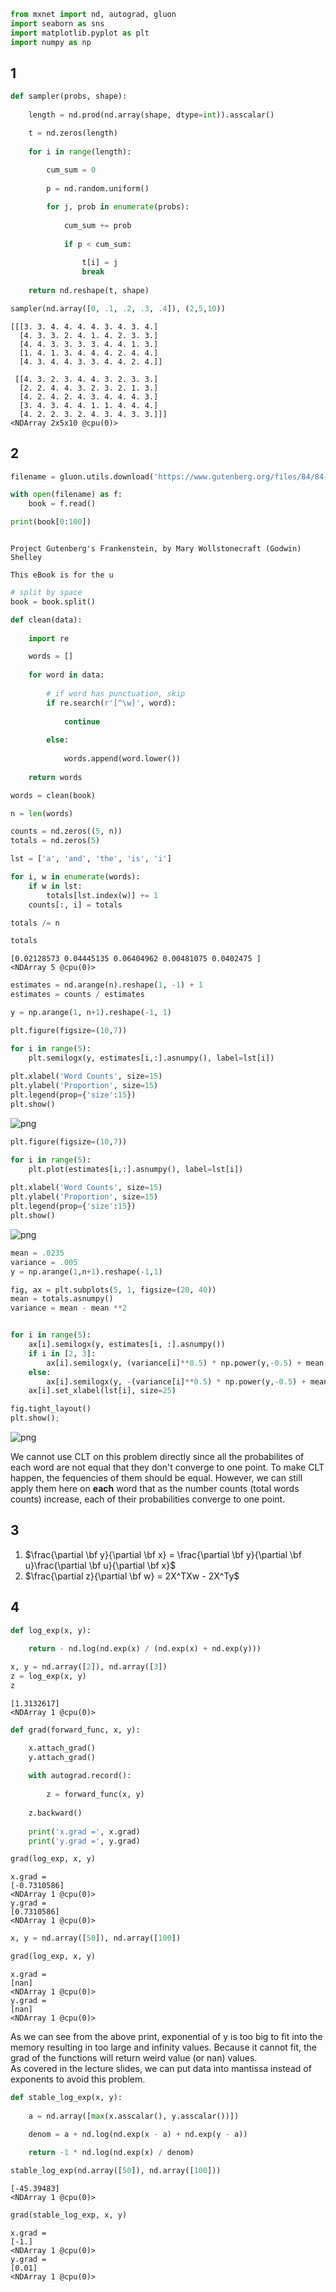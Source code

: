 

```python
from mxnet import nd, autograd, gluon
import seaborn as sns
import matplotlib.pyplot as plt
import numpy as np
```

## 1


```python
def sampler(probs, shape):
    
    length = nd.prod(nd.array(shape, dtype=int)).asscalar()

    t = nd.zeros(length)
    
    for i in range(length):
        
        cum_sum = 0
        
        p = nd.random.uniform()

        for j, prob in enumerate(probs):
            
            cum_sum += prob
            
            if p < cum_sum:
                
                t[i] = j
                break
    
    return nd.reshape(t, shape)
```


```python
sampler(nd.array([0, .1, .2, .3, .4]), (2,5,10))
```




    
    [[[3. 3. 4. 4. 4. 4. 3. 4. 3. 4.]
      [4. 3. 3. 2. 4. 1. 4. 2. 3. 3.]
      [4. 4. 3. 3. 3. 3. 4. 4. 1. 3.]
      [1. 4. 1. 3. 4. 4. 4. 2. 4. 4.]
      [4. 3. 4. 4. 3. 3. 4. 4. 2. 4.]]
    
     [[4. 3. 2. 3. 4. 4. 3. 2. 3. 3.]
      [2. 2. 4. 4. 3. 2. 3. 2. 1. 3.]
      [4. 2. 4. 2. 4. 3. 4. 4. 4. 3.]
      [3. 4. 3. 4. 4. 1. 1. 4. 4. 4.]
      [4. 2. 2. 3. 2. 4. 3. 4. 3. 3.]]]
    <NDArray 2x5x10 @cpu(0)>



## 2


```python
filename = gluon.utils.download('https://www.gutenberg.org/files/84/84-0.txt')

with open(filename) as f:
    book = f.read()

print(book[0:100])
```

    ﻿
    Project Gutenberg's Frankenstein, by Mary Wollstonecraft (Godwin) Shelley
    
    This eBook is for the u



```python
# split by space
book = book.split()
```


```python
def clean(data):
    
    import re

    words = []
    
    for word in data:
        
        # if word has punctuation, skip
        if re.search(r'[^\w]', word):
            
            continue
            
        else:
            
            words.append(word.lower())
            
    return words
```


```python
words = clean(book)
```


```python
n = len(words)

counts = nd.zeros((5, n))
totals = nd.zeros(5)
```


```python
lst = ['a', 'and', 'the', 'is', 'i']

for i, w in enumerate(words):
    if w in lst:
        totals[lst.index(w)] += 1
    counts[:, i] = totals
```


```python
totals /= n
```


```python
totals
```




    
    [0.02128573 0.04445135 0.06404962 0.00481075 0.0402475 ]
    <NDArray 5 @cpu(0)>




```python
estimates = nd.arange(n).reshape(1, -1) + 1
estimates = counts / estimates
```


```python
y = np.arange(1, n+1).reshape(-1, 1)
```


```python
plt.figure(figsize=(10,7))

for i in range(5):
    plt.semilogx(y, estimates[i,:].asnumpy(), label=lst[i])
    
plt.xlabel('Word Counts', size=15)
plt.ylabel('Proportion', size=15)
plt.legend(prop={'size':15})
plt.show()
```


![png](output_15_0.png)



```python
plt.figure(figsize=(10,7))

for i in range(5):
    plt.plot(estimates[i,:].asnumpy(), label=lst[i])
    
plt.xlabel('Word Counts', size=15)
plt.ylabel('Proportion', size=15)
plt.legend(prop={'size':15})
plt.show()
```


![png](output_16_0.png)



```python
mean = .0235
variance = .005
y = np.arange(1,n+1).reshape(-1,1)

fig, ax = plt.subplots(5, 1, figsize=(20, 40))
mean = totals.asnumpy()
variance = mean - mean **2


for i in range(5):
    ax[i].semilogx(y, estimates[i, :].asnumpy())
    if i in [2, 3]:
        ax[i].semilogx(y, (variance[i]**0.5) * np.power(y,-0.5) + mean[i],'r')
    else:
        ax[i].semilogx(y, -(variance[i]**0.5) * np.power(y,-0.5) + mean[i],'r')
    ax[i].set_xlabel(lst[i], size=25)

fig.tight_layout()
plt.show();
```


![png](output_17_0.png)


We cannot use CLT on this problem directly since all the probabilites of each word are not equal that they don't converge to one point. To make CLT happen, the fequencies of them should be equal. However, we can still apply them here on <b>each</b> word that as the number counts (total words counts) increase, each of their probabilities converge to one point.

## 3

1. $\frac{\partial \bf y}{\partial \bf x} = \frac{\partial \bf y}{\partial \bf u}\frac{\partial \bf u}{\partial \bf x}$
2. $\frac{\partial z}{\partial \bf w} = 2X^TXw - 2X^Ty$

## 4


```python
def log_exp(x, y):
    
    return - nd.log(nd.exp(x) / (nd.exp(x) + nd.exp(y)))
```


```python
x, y = nd.array([2]), nd.array([3])
z = log_exp(x, y)
z
```




    
    [1.3132617]
    <NDArray 1 @cpu(0)>




```python
def grad(forward_func, x, y):

    x.attach_grad()
    y.attach_grad()
    
    with autograd.record():
        
        z = forward_func(x, y)
        
    z.backward()
    
    print('x.grad =', x.grad)
    print('y.grad =', y.grad)

grad(log_exp, x, y)
```

    x.grad = 
    [-0.7310586]
    <NDArray 1 @cpu(0)>
    y.grad = 
    [0.7310586]
    <NDArray 1 @cpu(0)>



```python
x, y = nd.array([50]), nd.array([100])

grad(log_exp, x, y)
```

    x.grad = 
    [nan]
    <NDArray 1 @cpu(0)>
    y.grad = 
    [nan]
    <NDArray 1 @cpu(0)>


As we can see from the above print, exponential of y is too big to fit into the memory resulting in too large and infinity values. Because it cannot fit, the grad of the functions will return weird value (or nan) values. <br>
As covered in the lecture slides, we can put data into mantissa instead of exponents to avoid this problem.


```python
def stable_log_exp(x, y):
    
    a = nd.array([max(x.asscalar(), y.asscalar())])

    denom = a + nd.log(nd.exp(x - a) + nd.exp(y - a))
    
    return -1 * nd.log(nd.exp(x) / denom)

stable_log_exp(nd.array([50]), nd.array([100]))
```




    
    [-45.39483]
    <NDArray 1 @cpu(0)>




```python
grad(stable_log_exp, x, y)
```

    x.grad = 
    [-1.]
    <NDArray 1 @cpu(0)>
    y.grad = 
    [0.01]
    <NDArray 1 @cpu(0)>

